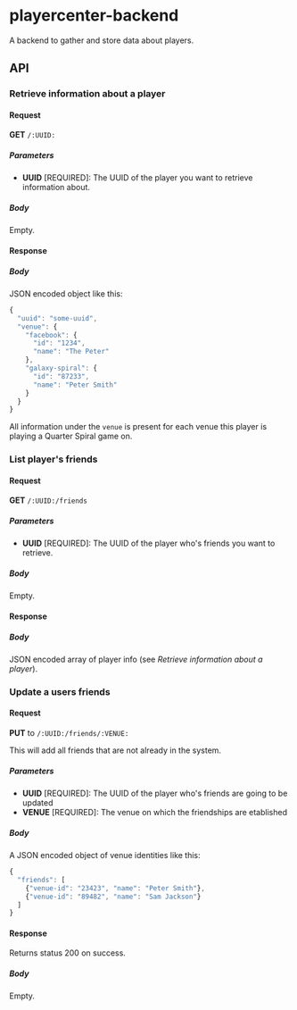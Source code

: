 # playercenter-backend

A backend to gather and store data about players.

## API

### Retrieve information about a player

#### Request

**GET** ``/:UUID:``

##### Parameters

- **UUID** [REQUIRED]: The UUID of the player you want to retrieve information about.

##### Body

Empty.

#### Response

##### Body

JSON encoded object like this:

```javascript
{
  "uuid": "some-uuid",
  "venue": {
    "facebook": {
      "id": "1234",
      "name": "The Peter"
    },
    "galaxy-spiral": {
      "id": "87233",
      "name": "Peter Smith"
    }
  }
}
```

All information under the ``venue`` is present for each venue this player is playing a Quarter Spiral game on.

### List player's friends

#### Request

**GET** ``/:UUID:/friends``

##### Parameters

- **UUID** [REQUIRED]: The UUID of the player who's friends you want to retrieve.

##### Body

Empty.

#### Response

##### Body

JSON encoded array of player info (see *Retrieve information about a player*).

### Update a users friends

#### Request

**PUT** to ``/:UUID:/friends/:VENUE:``

This will add all friends that are not already in the system.

##### Parameters

- **UUID** [REQUIRED]: The UUID of the player who's friends are going to be updated
- **VENUE** [REQUIRED]: The venue on which the friendships are etablished

##### Body

A JSON encoded object of venue identities like this:

```javascript
{
  "friends": [
    {"venue-id": "23423", "name": "Peter Smith"},
    {"venue-id": "89482", "name": "Sam Jackson"}
  ]
}
```

#### Response

Returns status 200 on success.

##### Body

Empty.
